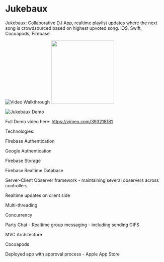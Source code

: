 # Jukebaux

Jukebaux: Collaborative DJ App, realtime playlist updates where the next song is crowdsourced based on highest upvoted song. iOS, Swift, Cocoapods, Firebase

<img src='https://i.imgur.com/RkeTm7L.mp4' title='Jukebaux Demo' width='' alt='Video Walkthrough' />
<img src="/images/jukebauxDemoGif1.gif?raw=true" width="200px">

![Jukebaux Demo](images/jukebauxDemoGif1.gif)

Full Demo video here: https://vimeo.com/393218181

Technologies:

Firebase Authentication

Google Authentication

Firebase Storage

Firebase Realtime Database

Server-Client Observer framework - maintaining several observers across controllers

Realtime updates on client side

Multi-threading

Concurrency

Party Chat - Realtime group messaging - including sending GIFS

MVC Architecture

Cocoapods

Deployed app with approval process - Apple App Store
